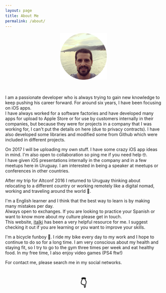```yaml
---
layout: page
title: About Me
permalink: /about/
---
```


<div align="center">
<img src="/assets/images/avatar.png" alt="Juan Garcia" style="width:150px;height:150px;margin-bottom:0.8cm;">
</div>

<p>I am a passionate developer who is always trying to gain new knowledge to keep pushing his career forward. For around six years, I have been focusing on iOS apps.<br>I have always worked for a software factories and have developed many apps for upload to Apple Store or for use by customers internally in their companies, but because they were for projects in a company that I was working for, I can't put the details on here (due to privacy contracts). I have also developed some libraries and modified some from Github which were included in different projects.</p>  

<p>On 2017 I will be uploading my own stuff. I have some crazy iOS app ideas in mind. I'm also open to collaboration so ping me if you need help &#x1F913;.<br>I have given iOS presentations internally in the company and in a few meetups here in Uruguay. I am interested in being a speaker at meetups or conferences in other countries.</p>

<p>After my trip for Altconf 2016 I returned to Uruguay thinking about relocating to a different country or working remotely like a digital nomad, working and traveling around the world &#x1F680;.</p>

<p>I'm a English learner and I think that the best way to learn is by making many mistakes per day.<br>Always open to exchanges. If you are looking to practice your Spanish or want to know more about my culture please get in touch.<br>This website, <a href="https://www.italki.com/i/AH6fAd" target="_blank">italki</a> has been a very helpful resource for me. I suggest checking it out if you are learning or you want to improve your skills.</p>

<p>I'm a bicycle funboy &#x1F6B4;. I ride my bike every day to my work and I hope to continue to do so for a long time. I am very conscious about my health and staying fit, so I try to go to the gym three times per week and eat healthy food. In my free time, I also enjoy video games (PS4 ftw!)</p>

<p> For contact me, please search me in my social networks.</p>

<div align="center">
  <H1>&#x1F447;</H1>
</div>